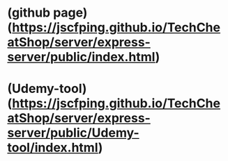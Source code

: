 


# (github page)(https://jscfping.github.io/TechCheatShop/server/express-server/public/index.html)

# (Udemy-tool)(https://jscfping.github.io/TechCheatShop/server/express-server/public/Udemy-tool/index.html)



